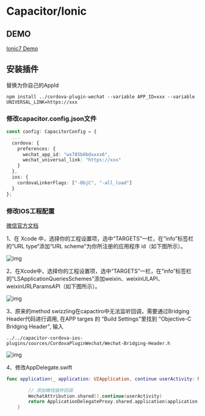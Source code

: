 # Capacitor/Ionic

## DEMO

[Ionic7 Demo](https://github.com/byteee-fund/cordova-plugin-wechat-ionic7-demo)

## 安装插件

替换为你自己的AppId

```shell
npm install ../cordova-plugin-wechat --variable APP_ID=xxx --variable UNIVERSAL_LINK=https://xxx
```

### 修改capacitor.config.json文件


```typescript
const config: CapacitorConfig = {
  ...  
  cordova: { 
    preferences: { 
      wechat_app_id: "wx785b8bdxxxx6",
      wechat_universal_link: "https://xxx"
    } 
  },
  ios: {
    cordovaLinkerFlags: ["-ObjC", "-all_load"]
  }
};
```


### 修改IOS工程配置

[微信官方文档](https://developers.weixin.qq.com/doc/oplatform/Mobile_App/Access_Guide/iOS.html)

1、在 Xcode 中，选择你的工程设置项，选中“TARGETS”一栏，在“info”标签栏的“URL type“添加“URL scheme”为你所注册的应用程序 id（如下图所示）。

![img](https://res.wx.qq.com/op_res/NFS7xqSfwkeorZKhFhAaA5JlwLGitxOtyG9c6F2UfF6nggDUCq7zzVW0cq0mOmVq)

2、在Xcode中，选择你的工程设置项，选中“TARGETS”一栏，在“info”标签栏的“LSApplicationQueriesSchemes”添加weixin、weixinULAPI、weixinURLParamsAPI（如下图所示）。

![img](https://res.wx.qq.com/op_res/UA9NqONywI8DFeIMFMdND1tBAozE7hWe0fnrY88k68I0Rqq6Q60XCm2ZG9I7PfuzQIqbdsHIdVDiMjRPafZTig)

3、原来的method swizzling在capactiro中无法监听回调，需要通过Bridging Header代码进行调用, 在APP targes 的 “Build Settings"里找到 "Objective-C Bridging Header", 输入

```
../../capacitor-cordova-ios-plugins/sources/CordovaPluginWechat/Wechat-Bridging-Header.h
```



![img](../../../cordova-plugin-wechat-doc-old/docs/images/xcode3.png)



4、修改AppDelegate.swift

```swift
func application(_ application: UIApplication, continue userActivity: NSUserActivity, restorationHandler: @escaping ([UIUserActivityRestoring]?) -> Void) -> Bool {
        
        // 添加微信插件回调
        WechatAttribution.shared().continue(userActivity)
        return ApplicationDelegateProxy.shared.application(application, continue: userActivity, restorationHandler: restorationHandler)
    }
```
